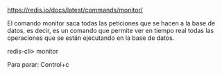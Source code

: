 https://redis.io/docs/latest/commands/monitor/

El comando monitor saca todas las peticiones que se hacen a la base de datos, es decir, es un comando que permite ver en tiempo real todas las operaciones que se están ejecutando en la base de datos.

redis-cli> monitor

Para parar:
Control+c
